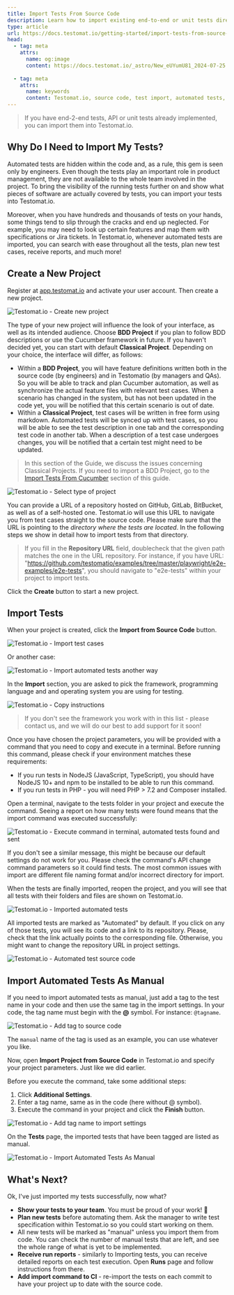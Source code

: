 ```yaml
---
title: Import Tests From Source Code
description: Learn how to import existing end-to-end or unit tests directly from your source code into Testomat.io. This guide covers creating a project and configuring test imports from repositories. It also shows how to sync automated tests, import them as manual if needed, and manage test visibility.
type: article
url: https://docs.testomat.io/getting-started/import-tests-from-source-code/
head:
  - tag: meta
    attrs:
      name: og:image
      content: https://docs.testomat.io/_astro/New_eUYumU81_2024-07-25.Be2cERwK_Z1rkx9t.webp
      
  - tag: meta
    attrs:
      name: keywords
      content: Testomat.io, source code, test import, automated tests, manual tests, test management, repository, GitHub, Jira, BDD, project setup, CI integration, visibility
---
```


> If you have end-2-end tests, API or unit tests already implemented, you can import them into Testomat.io.

## Why Do I Need to Import My Tests?

Automated tests are hidden within the code and, as a rule, this gem is seen only by engineers. Even though the tests play an important role in product management, they are not available to the whole team involved in the project. To bring the visibility of the running tests further on and show what pieces of software are actually covered by tests, you can import your tests into Testomat.io. 

Moreover, when you have hundreds and thousands of tests on your hands, some things tend to slip through the cracks and end up neglected. For example, you may need to look up certain features and map them with specifications or Jira tickets. In Testomat.io, whenever automated tests are imported,  you can search with ease throughout all the tests, plan new test cases, receive reports, and much more! 

## Create a New Project

Register at [app.testomat.io](https://app.testomat.io) and activate your user account. Then create a new project.

![Testomat.io - Create new project](./images/New_qIJOdkr6_2024-07-09.png)

The type of your new project will influence the look of your interface, as well as its intended audience. Choose **BDD Project** if you plan to follow BDD descriptions or use the Cucumber framework in future. If you haven't decided yet, you can start with default **Classical Project**. Depending on your choice, the interface will differ, as follows:

* Within a **BDD Project**, you will have feature definitions written both in the source code (by engineers) and in Testomatio (by managers and QAs). So you will be able to track and plan Cucumber automation, as well as synchronize the actual feature files with relevant test cases. When a scenario has changed in the system, but has not been updated in the code yet, you will be notified that this certain scenario is out of date.
* Within a **Classical Project**, test cases will be written in free form using markdown. Automated tests will be synced up with test cases, so you will be able to see the test description in one tab and the corresponding test code in another tab. When a description of a test case undergoes changes, you will be notified that a certain test might need to be updated.

> In this section of the Guide, we discuss the issues concerning Classical Projects. If you need to import a BDD Project, go to the [Import Tests From Cucumber](https://docs.testomat.io/getting-started/import-tests-from-cucumber/#why-do-i-need-to-import-my-tests) section of this guide.

![Testomat.io - Select type of project](./images/New_hgjKedfJ_2024-07-19.png)

You can provide a URL of a repository hosted on GitHub, GitLab, BitBucket, as well as of a self-hosted one. Testomat.io will use this URL to navigate you from test cases straight to the source code. Please make sure that the URL is pointing to the *directory where the tests are located*. In the following steps we show in detail how to import tests from that directory.

> If you fill in the **Repository URL** field, doublecheck that the given path matches the one in the URL repository. For instance, if you have URL: "https://github.com/testomatio/examples/tree/master/playwright/e2e-examples/e2e-tests", you should navigate to "e2e-tests" within your project to import tests.

Click the **Create** button to start a new project.

## Import Tests

When your project is created, click the **Import from Source Code** button.

![Testomat.io - Import test cases](./images/New_3EXiVWPT_2024-07-25.png)

Or another case:

![Testomat.io - Import automated tests another way](././images/New_GhgayW5f_2024-07-25.png)

In the **Import** section, you are asked to pick the framework, programming language and and operating system you are using for testing.

![Testomat.io - Copy instructions](./images/New_eUYumU81_2024-07-25.png)

> If you don't see the framework you work with in this list - please contact us, and we will do our best to add support for it soon! 

Once you have chosen the project parameters, you will be provided with a command that you need to copy and execute in a terminal. Before running this command, please check if your environment matches these requirements:
* If you run tests in NodeJS (JavaScript, TypeScript), you should have NodeJS 10+ and npm to be installed to be able to run this command.
* If you run tests in PHP - you will need PHP > 7.2 and Composer installed. 

Open a terminal, navigate to the tests folder in your project and execute the command. Seeing a report on how many tests were found means that the import command was executed successfully:

![Testomat.io - Execute command in terminal, automated tests found and sent](./images/New_koBKlQw7_2024-07-26.png)

If you don't see a similar message, this might be because our default settings do not work for you. Please check the command's API change command parameters so it could find tests. The most common issues with import are different file naming format and/or incorrect directory for import.

When the tests are finally imported, reopen the project, and you will see that all tests with their folders and files are shown on Testomat.io.

![Testomat.io - Imported automated tests](./images/New_hcbaJeTv_2024-07-26.png)

All imported tests are marked as "Automated" by default. If you click on any of those tests, you will see its code and a link to its repository. Please, check that the link actually points to the corresponding file. Otherwise, you might want to change the repository URL in project settings. 

![Testomat.io - Automated test source code](./images/New_cIVsD22d_2024-07-26.png)

## Import Automated Tests As Manual

If you need to import automated tests as manual, just add a tag to the test name in your code and thеn use the same tag in the import settings. In your code, the tag name must begin with the **@** symbol. For instance: `@tagname`.

![Testomat.io - Add tag to source code](./images/New_8ZP5jCBP_2024-08-27.png)

The `manual` name of the tag is used as an example, you can use whatever you like.

Now, open **Import Project from Source Code** in Testomat.io and specify your project parameters. Just like we did earlier. 

Before you execute the command, take some additional steps:

1. Click **Additional Settings**.
2. Enter a tag name, same as in the code (here without @ symbol).
3. Execute the command in your project and click the **Finish** button.

![Testomat.io - Add tag name to import settings](./images/New_DUY4aG6H_2024-08-27.png)

On the **Tests** page, the imported tests that have been tagged are listed as manual.

![Testomat.io - Import Automated Tests As Manual](./images/New_QxNiCQPq_2024-08-27.png)

## What's Next?

Ok, I've just imported my tests successfully, now what?

* **Show your tests to your team**. You must be proud of your work!  🎉
* **Plan new tests** before automating them. Ask the manager to write test specification within Testomat.io so you could start working on them. 
* All new tests will be marked as "manual" unless you import them from code. You can check the number of manual tests that are left, and see the whole range of what is yet to be implemented.
* **Receive run reports** - similarly to Importing tests, you can receive detailed reports on each test execution. Open **Runs** page and follow instructions from there.
* **Add import command to CI** - re-import the tests on each commit to have your project up to date with the source code.

